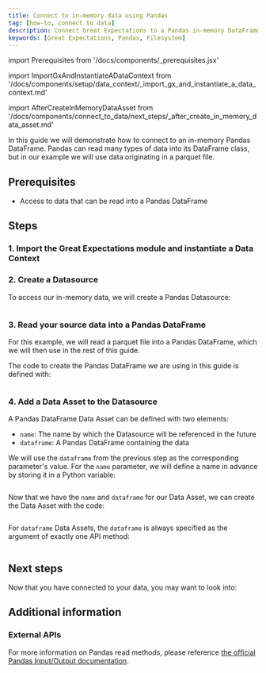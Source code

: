 ```yaml
---
title: Connect to in-memory data using Pandas
tag: [how-to, connect to data]
description: Connect Great Expectations to a Pandas in-memory DataFrame.
keywords: [Great Expectations, Pandas, Filesystem]
---
```


<!-- Import statements start here. -->
import Prerequisites from '/docs/components/_prerequisites.jsx'

<!-- ### 1. Import GX and instantiate a Data Context -->
import ImportGxAndInstantiateADataContext from '/docs/components/setup/data_context/_import_gx_and_instantiate_a_data_context.md'

<!-- ## Next steps -->
import AfterCreateInMemoryDataAsset from '/docs/components/connect_to_data/next_steps/_after_create_in_memory_data_asset.md'

In this guide we will demonstrate how to connect to an in-memory Pandas DataFrame.  Pandas can read many types of data into its DataFrame class, but in our example we will use data originating in a parquet file.

## Prerequisites

<Prerequisites requirePython = {false} requireInstallation = {true} requireDataContext = {true} requireSourceData = {null} requireDatasource = {false} requireExpectationSuite = {false}>

- Access to data that can be read into a Pandas DataFrame

</Prerequisites> 

## Steps

### 1. Import the Great Expectations module and instantiate a Data Context

<ImportGxAndInstantiateADataContext />

### 2. Create a Datasource

To access our in-memory data, we will create a Pandas Datasource:

```python name="tests/integration/docusaurus/connecting_to_your_data/fluent_datasources/how_to_connect_to_in_memory_data_using_pandas.py datasource"
```

### 3. Read your source data into a Pandas DataFrame

For this example, we will read a parquet file into a Pandas DataFrame, which we will then use in the rest of this guide.

The code to create the Pandas DataFrame we are using in this guide is defined with:

```python name="tests/integration/docusaurus/connecting_to_your_data/fluent_datasources/how_to_connect_to_in_memory_data_using_pandas.py dataframe"
```

### 4. Add a Data Asset to the Datasource

A Pandas DataFrame Data Asset can be defined with two elements:
- `name`: The name by which the Datasource will be referenced in the future
- `dataframe`: A Pandas DataFrame containing the data

We will use the `dataframe` from the previous step as the corresponding parameter's value.  For the `name` parameter, we will define a name in advance by storing it in a Python variable:

```python name="tests/integration/docusaurus/connecting_to_your_data/fluent_datasources/how_to_connect_to_in_memory_data_using_pandas.py name"
```

Now that we have the `name` and `dataframe` for our Data Asset, we can create the Data Asset with the code:

```python name="tests/integration/docusaurus/connecting_to_your_data/fluent_datasources/how_to_connect_to_in_memory_data_using_pandas.py data_asset"
```

For `dataframe` Data Assets, the `dataframe` is always specified as the argument of exactly one API method:

```python name="tests/integration/docusaurus/connecting_to_your_data/fluent_datasources/how_to_connect_to_in_memory_data_using_pandas.py build_batch_request_with_dataframe"
```

## Next steps

Now that you have connected to your data, you may want to look into:

<AfterCreateInMemoryDataAsset />

## Additional information

<!-- TODO: Add this once we have a script.
### Code examples

To see the full source code used for the examples in this guide, please reference the following scripts in our GitHub repository:
- [script_name.py](https://path/to/the/script/on/github.com)
-->

### External APIs

For more information on Pandas read methods, please reference [the official Pandas Input/Output documentation](https://pandas.pydata.org/docs/reference/io.html).

<!-- TODO: Enable this and update links after the conceptual guides are revised
### Related reading

For more information on the concepts and reasoning employed by this guide, please reference the following informational guides:

- [What does a Datasource do behind the scenes?]
- [What are use the use cases for single vs multiple Batch Data Assets?]
-->